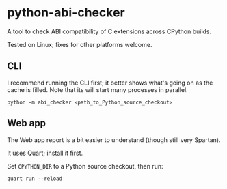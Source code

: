 # python-abi-checker

A tool to check ABI compatibility of C extensions across CPython builds.

Tested on Linux; fixes for other platforms welcome.


## CLI

I recommend running the CLI first; it better shows what's going on
as the cache is filled.
Note that its will start many processes in parallel.

```
python -m abi_checker <path_to_Python_source_checkout>
```


## Web app

The Web app report is a bit easier to understand (though still very Spartan).

It uses Quart; install it first.

Set `CPYTHON_DIR` to a Python source checkout, then run:

```
quart run --reload 
```

